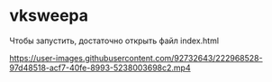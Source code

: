 # vksweepa
Чтобы запустить, достаточно открыть файл index.html


https://user-images.githubusercontent.com/92732643/222968528-97d48518-acf7-40fe-8993-5238003698c2.mp4

